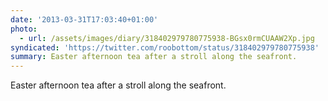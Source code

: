 ```yaml
---
date: '2013-03-31T17:03:40+01:00'
photo:
  - url: /assets/images/diary/318402979780775938-BGsx0rmCUAAW2Xp.jpg
syndicated: 'https://twitter.com/roobottom/status/318402979780775938'
summary: Easter afternoon tea after a stroll along the seafront.
---
```

Easter afternoon tea after a stroll along the seafront. 
